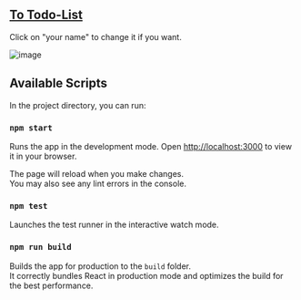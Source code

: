 ## [To Todo-List](https://todoprabhat.netlify.app/)

Click on "your name" to change it if you want.

![image](https://user-images.githubusercontent.com/83898334/215242008-2458fc9a-8494-46b8-9fd7-9b566808eee7.png)

## Available Scripts

In the project directory, you can run:

### `npm start`

Runs the app in the development mode.
Open [http://localhost:3000](http://localhost:3000) to view it in your browser.

The page will reload when you make changes.\
You may also see any lint errors in the console.

### `npm test`

Launches the test runner in the interactive watch mode.

### `npm run build`

Builds the app for production to the `build` folder.\
It correctly bundles React in production mode and optimizes the build for the best performance.

